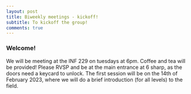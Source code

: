 ```yaml
---
layout: post
title: Biweekly meetings - kickoff!
subtitle: To kickoff the group! 
comments: true
---
```


### Welcome!
We will be meeting at the INF 229 on tuesdays at 6pm. Coffee and tea will be provided! 
Please RVSP and be at the main entrance at 6 sharp, as the doors need a keycard to unlock. 
The first session will be on the 14th of February 2023, where we will do a brief introduction (for all levels) to the field. 